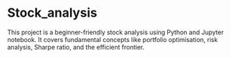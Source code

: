 # Stock_analysis
This project is a beginner-friendly stock analysis using Python and Jupyter notebook. It covers fundamental concepts like portfolio optimisation, risk analysis, Sharpe ratio, and the efficient frontier.
